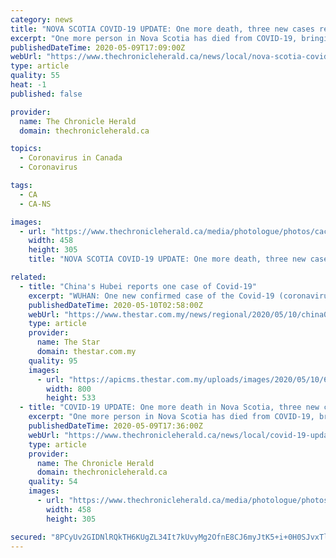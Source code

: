```yaml
---
category: news
title: "NOVA SCOTIA COVID-19 UPDATE: One more death, three new cases reported"
excerpt: "One more person in Nova Scotia has died from COVID-19, bringing the total number of deaths in the province to 47. In a news release Saturday, the provincial Health Department said the death occurred a"
publishedDateTime: 2020-05-09T17:09:00Z
webUrl: "https://www.thechronicleherald.ca/news/local/nova-scotia-covid-19-update-one-more-death-three-new-cases-reported-447860/"
type: article
quality: 55
heat: -1
published: false

provider:
  name: The Chronicle Herald
  domain: thechronicleherald.ca

topics:
  - Coronavirus in Canada
  - Coronavirus

tags:
  - CA
  - CA-NS

images:
  - url: "https://www.thechronicleherald.ca/media/photologue/photos/cache/health-coronavirus-britain-sequencingjpg_medium"
    width: 458
    height: 305
    title: "NOVA SCOTIA COVID-19 UPDATE: One more death, three new cases reported"

related:
  - title: "China's Hubei reports one case of Covid-19"
    excerpt: "WUHAN: One new confirmed case of the Covid-19 (coronavirus) disease was reported in central China's Hubei Province on late Saturday, the provincial health commission said Sunday morning (May 10)."
    publishedDateTime: 2020-05-10T02:58:00Z
    webUrl: "https://www.thestar.com.my/news/regional/2020/05/10/china039s-hubei-reports-one-case-of-covid-19"
    type: article
    provider:
      name: The Star
      domain: thestar.com.my
    quality: 95
    images:
      - url: "https://apicms.thestar.com.my/uploads/images/2020/05/10/675838.jpg"
        width: 800
        height: 533
  - title: "COVID-19 UPDATE: One more death in Nova Scotia, three new cases reported"
    excerpt: "One more person in Nova Scotia has died from COVID-19, bringing the total number of deaths in the province to 47. In a news release Saturday, the provincial Health Department said the death occurred a"
    publishedDateTime: 2020-05-09T17:36:00Z
    webUrl: "https://www.thechronicleherald.ca/news/local/covid-19-update-one-more-death-in-nova-scotia-three-new-cases-reported-447860/"
    type: article
    provider:
      name: The Chronicle Herald
      domain: thechronicleherald.ca
    quality: 54
    images:
      - url: "https://www.thechronicleherald.ca/media/photologue/photos/cache/health-coronavirus-britain-sequencingjpg_medium"
        width: 458
        height: 305

secured: "8PCyUv2GIDNlRQkTH6KUgZL34It7kUvyMg2OfnE8CJ6myJtK5+i+0H0SJvxTlsnIGthIGKBizsRnsAvkU0+GE6a+FuLZt9knJq8y54TNGXcoMb57038ehhpgYcyBvivT2mG8hyVsSfs+fw07Hy1eFFlj6K9d/HCWR7MOygVl4i93EXiDcpVCBFetIfXjV6gRgLRZnOdcuXw9CWEkT6wqTlPZWhRqCO9QHRNH/XvKFU2cNaO3XOMSii3bTeX36P7KNpfKjv8FSXaESqPYKezaHpPdcRL7tIglBN7kxqFhFWbJR1ytZ03twlZh96wRTjaz;Dvk77hnVd587ZuyEQr+hTg=="
---
```


